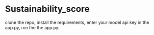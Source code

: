 # Sustainability_score
clone the repo,
install the requirements,
enter your model api key in the app.py,
run the the app.py.
